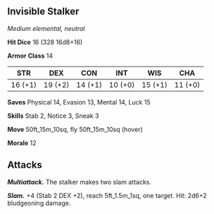 ## Invisible Stalker

*Medium elemental, neutral*

**Hit Dice** 16 (328 16d8+16)

**Armor Class** 14

| STR     | DEX     | CON     | INT     | WIS     | CHA     |
|---------|---------|---------|---------|---------|---------|
| 16 (+1) | 19 (+2) | 14 (+1) | 10 (+0) | 15 (+1) | 11 (+0) |

**Saves** Physical 14, Evasion 13, Mental 14, Luck 15

**Skills** Stab 2, Notice 3, Sneak 3

**Move** 50ft_15m_10sq, fly 50ft_15m_10sq (hover)

**Morale** 12

## Attacks

***Multiattack.*** The stalker makes two slam attacks.

***Slam.*** +4 (Stab 2 DEX +2), reach 5ft_1.5m_1sq, one target. Hit: 2d6+2 bludgeoning damage.

